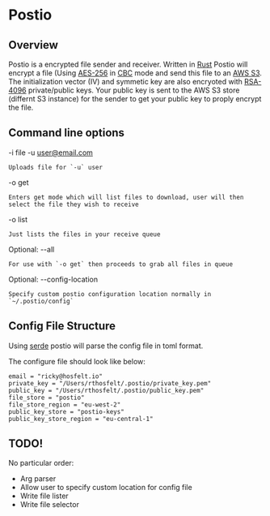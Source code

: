 # Postio

## Overview
 Postio is a encrypted file sender and receiver. Written in [Rust](https://www.rust-lang.org/en-US/) Postio will encrypt a file (Using [AES-256](https://en.wikipedia.org/wiki/Advanced_Encryption_Standard) in [CBC](https://en.wikipedia.org/wiki/Block_cipher_mode_of_operation#Cipher_Block_Chaining_.28CBC.29) mode and send this file to an [AWS S3](https://aws.amazon.com/s3/). The initialization vector (IV) and symmetic key are also encryoted with [RSA-4096](https://en.wikipedia.org/wiki/RSA_(cryptosystem)) private/public keys. Your public key is sent to the AWS S3 store (differnt S3 instance) for the sender to get your public key to proply encrypt the file. 


## Command line options
 -i file -u user@email.com
 
    Uploads file for `-u` user
    
 -o get
 
    Enters get mode which will list files to download, user will then select the file they wish to receive
    
 -o list
 
    Just lists the files in your receive queue
    
 Optional: --all
 
    For use with `-o get` then proceeds to grab all files in queue
    
 Optional: --config-location
 
    Specify custom postio configuration location normally in `~/.postio/config`

## Config File Structure
Using [serde](https://crates.io/crates/serde) postio will parse the config file in toml format. 

The configure file should look like below: 

```
email = "ricky@hosfelt.io"
private_key = "/Users/rthosfelt/.postio/private_key.pem"
public_key = "/Users/rthosfelt/.postio/public_key.pem"
file_store = "postio"
file_store_region = "eu-west-2"
public_key_store = "postio-keys"
public_key_store_region = "eu-central-1"
```

## TODO!
No particular order:

- Arg parser
- Allow user to specify custom location for config file
- Write file lister
- Write file selector

